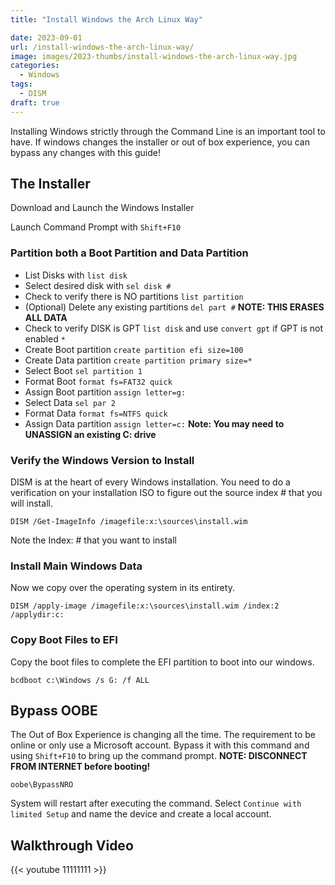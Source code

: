 ```yaml
---
title: "Install Windows the Arch Linux Way"

date: 2023-09-01
url: /install-windows-the-arch-linux-way/
image: images/2023-thumbs/install-windows-the-arch-linux-way.jpg
categories:
  - Windows
tags:
  - DISM
draft: true
---
```

Installing Windows strictly through the Command Line is an important tool to have. If windows changes the installer or out of box experience, you can bypass any changes with this guide!
<!--more-->

## The Installer

Download and Launch the Windows Installer

Launch Command Prompt with `Shift+F10`

### Partition both a Boot Partition and Data Partition

- List Disks with `list disk`
- Select desired disk with `sel disk #`
- Check to verify there is NO partitions `list partition`
- (Optional) Delete any existing partitions `del part #` **NOTE: THIS ERASES ALL DATA**
- Check to verify DISK is GPT `list disk` and use `convert gpt` if GPT is not enabled `*`
- Create Boot partition `create partition efi size=100`
- Create Data partition `create partition primary size=*`
- Select Boot `sel partition 1`
- Format Boot `format fs=FAT32 quick`
- Assign Boot partition `assign letter=g:`
- Select Data `sel par 2`
- Format Data `format fs=NTFS quick`
- Assign Data partition `assign letter=c:` **Note: You may need to UNASSIGN an existing C: drive**

### Verify the Windows Version to Install

DISM is at the heart of every Windows installation. You need to do a verification on your installation ISO to figure out the source index # that you will install. 

```
DISM /Get-ImageInfo /imagefile:x:\sources\install.wim
```

Note the Index: # that you want to install

### Install Main Windows Data

Now we copy over the operating system in its entirety.

```
DISM /apply-image /imagefile:x:\sources\install.wim /index:2 /applydir:c:
```

### Copy Boot Files to EFI

Copy the boot files to complete the EFI partition to boot into our windows.

```
bcdboot c:\Windows /s G: /f ALL
```

## Bypass OOBE

The Out of Box Experience is changing all the time. The requirement to be online or only use a Microsoft account. Bypass it with this command and using `Shift+F10` to bring up the command prompt. **NOTE: DISCONNECT FROM INTERNET before booting!**

```
oobe\BypassNRO
```

System will restart after executing the command. Select `Continue with limited Setup` and name the device and create a local account.

## Walkthrough Video

{{< youtube 11111111 >}}
